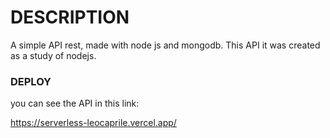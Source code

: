 # DESCRIPTION

A simple API rest, made with node js and mongodb.
This API it was created as a study of nodejs.

### DEPLOY

you can see the API in this link:

https://serverless-leocaprile.vercel.app/




